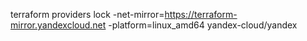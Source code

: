 terraform providers lock -net-mirror=https://terraform-mirror.yandexcloud.net -platform=linux_amd64 yandex-cloud/yandex
